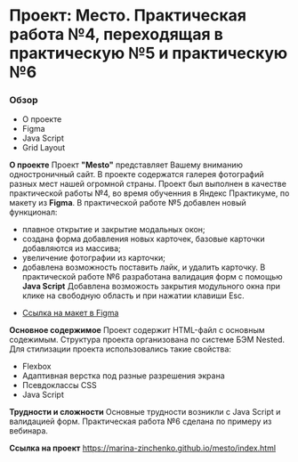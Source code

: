 # Проект: Место. Практическая работа №4, переходящая в практическую №5 и практическую №6
### Обзор
* О проекте
* Figma
* Java Script
* Grid Layout

**О проекте**
Проект **"Mesto"** представляет Вашему вниманию одностроничный сайт. В проекте содержатся галерея фотографий разных мест нашей огромной страны. 
Проект был выполнен в качестве практической работы №4, во время обученния в Яндекс Практикуме, по макету из **Figma**. 
В практической работе №5 добавлен новый функционал:
- плавное открытие и закрытие модальных окон;
- создана форма добавления новых карточек, базовые карточки добавляются из массива;
- увеличение фотографии из карточки;
- добавлена возможность поставить лайк, и удалить карточку.
В практической работе №6 разработана валидация форм с помощью **Java Script**
Добавлена возможость закрытия модульного окна при клике на свободную область и при нажатии клавиши Esc.
 
* [Ссылка на макет в Figma](https://www.figma.com/file/kRVLKwYG3d1HGLvh7JFWRT/JavaScript.-Sprint-6?node-id=1124-73&t=HG52jBFErv6larAE-0)

**Основное содержимое**
Проект содержит HTML-файл с основным содежимым. Структура проекта организована по системе БЭМ Nested.
Для стилизации проекта использовались такие свойства:
- Flexbox
- Адаптивная верстка под разные разрешения экрана
- Псевдоклассы CSS
- Java Script

**Трудности и сложности**
Основные трудности возникли с Java Script и валидацией форм. Практическая работа №6 сделана по примеру из вебинара. 

**Ссылка на проект**
 https://marina-zinchenko.github.io/mesto/index.html
